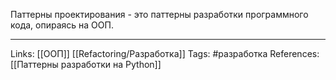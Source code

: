 Паттерны проектирования - это паттерны разработки программного кода, опираясь на ООП. 
___
Links: [[ООП]] [[Refactoring/Разработка]]
Tags: #разработка
References: [[Паттерны разработки на Python]]